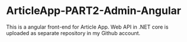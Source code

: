 # ArticleApp-PART2-Admin-Angular
This is a angular front-end for Article App. Web API in .NET core is uploaded as separate repository in my Github account.
